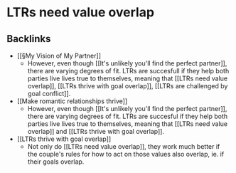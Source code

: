 # LTRs need value overlap

## Backlinks
* [[§My Vision of My Partner]]
	* However, even though [[It's unlikely you'll find the perfect partner]], there are varying degrees of fit. LTRs are succesfull if they help both parties live lives true to themselves, meaning that [[LTRs need value overlap]], [[LTRs thrive with goal overlap]], [[LTRs are challenged by goal conflict]].
* [[Make romantic relationships thrive]]
	* However, even though [[It's unlikely you'll find the perfect partner]], there are varying degrees of fit. LTRs are succesful if they help both parties live lives true to themselves, meaning that [[LTRs need value overlap]] and [[LTRs thrive with goal overlap]].
* [[LTRs thrive with goal overlap]]
	* Not only do [[LTRs need value overlap]], they work much better if the couple's rules for how to act on those values also overlap, ie. if their goals overlap.

<!-- {BearID:4859AB51-B344-4891-9DCE-E4D3466B38DA-29994-00003C8F7C2EF420} -->
